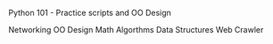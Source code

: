 Python 101 - Practice scripts and OO Design

Networking
OO Design
Math
Algorthms
Data Structures
Web Crawler